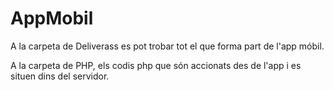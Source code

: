 # AppMobil

A la carpeta de Deliverass es pot trobar tot el que forma part de l'app móbil.

A la carpeta de PHP, els codis php que són accionats des de l'app i es situen dins del servidor.
